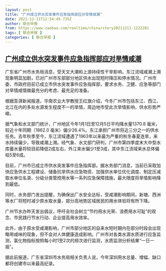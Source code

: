 ```yaml
---
layout: post
title: "广州成立供水突发事件应急指挥部应对旱情咸潮"
date: 2021-12-11T12:54:49.735Z
author: 联合早报
from: https://www.zaobao.com/realtime/china/story20211211-1222201
tags: [ 联合早报 ]
categories: [ 联合早报 ]
---
```

<!--1639238580000-->
[广州成立供水突发事件应急指挥部应对旱情咸潮](https://www.zaobao.com/realtime/china/story20211211-1222201)
------

<div>
<p>广东省广州市水务局消息，受天文大潮和上游持续性干旱影响，东江流域咸潮上溯现象明显加剧，已对广州市东部部分地区供水出现短时降压和停水情况。广州市委、市政府目前已成立市供水突发事件应急指挥部，要求水务、卫健、应急等部门对旱情咸情做最充分的考虑、最充足的准备。</p><p>根据澎湃新闻报道，华南农业大学教授王红旗介绍，今冬广州市包括东江、西江、北江在内的多处水源发生程度不一的旱情，周边地市受此次旱情影响，供水形势严峻。</p><p>据气象和水文部门统计，广州地区今年1月1日至12月5日平均降水量1370.8 毫米，较近十年同期（1862.0 毫米）偏少26.4%。东江承担广州市将近三分之一的供水任务。去年秋季至今，东江流域遭遇了1963年以来最为严重的秋冬春夏连旱，来水持续偏少，导致咸潮上溯。经气象、水文部门研判，广州市第四季度末大中型水库蓄水量将较目前降低2成左右，外江来水偏少1至3成，其中东江流域来水总体偏枯5至6成。</p><section id="imu"><div id="dfp-ad-imu1">        </div></section><p>目前，广州市已成立市供水突发事件应急指挥部。据水务部门消息，当前已采取加快应急供水工程建设、储备抗旱供水应急物资、加强供水单位优化调度、制定压减取水单位名录、分级分类管控用水等一系列应急保障措施，最大限度将旱情影响降到最低。</p><p>同时，水务部门发出提醒，为确保出厂水安全达标，受咸潮影响期间，新塘、西洲等水厂将短时减少原水取水量，部分高地势区域居民的用水体验将有所下降。</p><p>广州节水办昨天发出倡议，呼吁全社会树立“节约用水光荣、浪费用水可耻”的观念、市民践行节水行动、企业提高用水效率。</p><div id="innity-in-post"></div><div id="dfp-ad-midarticlespecial">        </div><p>此外，由于原水受咸潮影响，广州市部分地区的自来水短时期内在部分时段会出现略带咸味的现象，但不会对人体健康造成影响。广州市对各类水源水质进行应急监测，氯化物指标按照每小时1至2次的频次进行监测，水质监测分析结果“一日一报”。</p><p>据此前报道，广东省深圳市水务局相关负责人说，今年深圳用水总量、增幅、缺口都将创建市以来最高纪录。</p>      <div class="cx_paywall_placeholder" id="sph_cdp_40"></div>
</div>
